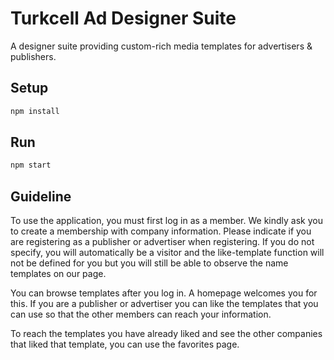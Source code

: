 # Turkcell Ad Designer Suite

A designer suite providing custom-rich media templates for advertisers & publishers.

## Setup

```bash
npm install

```

## Run

```python
npm start
```

## Guideline


To use the application, you must first log in as a member. We kindly ask you to create a membership with company information. Please indicate if you are registering as a publisher or advertiser when registering. If you do not specify, you will automatically be a visitor and the like-template function will not be defined for you but you will still be able to observe the name templates on our page.

You can browse templates after you log in. A homepage welcomes you for this. If you are a publisher or advertiser you can like the templates that you can use so that the other members can reach your information.

To reach the templates you have already liked and see the other companies that liked that template, you can use the favorites page.
